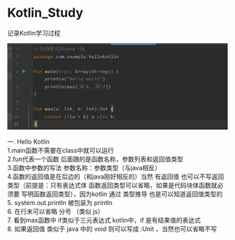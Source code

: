 # Kotlin_Study
记录Kotlin学习过程

![images](https://github.com/Raphrodite/Kotlin_Study/blob/main/images/kotlin1.png)

一. Hello Kotlin  
1.main函数不需要在class中就可以运行  
2.fun代表一个函数 后面跟的是函数名称，参数列表和返回值类型  
3.函数中参数的写法 参数名称：参数类型（与java相反）  
4.函数的返回值是在后边的（和java刚好相反的）当然 有返回值 也可以不写返回类型（前提是：只有表达式体 函数返回类型可以省略，如果是代码块体函数就必须要 写明函数返回类型），因为kotlin 通过 类型推导 也是可以知道返回值类型的  
5. system.out.println 被包装为 println  
6. 在行末可以省略 分号 （类似 js）  
7. 看到max函数中 if类似于三元表达式 kotlin中，if 是有结果值的表达式  
8. 如果返回值 类似于 java 中的 void 则可以写成 :Unit ，当然也可以省略不写  

